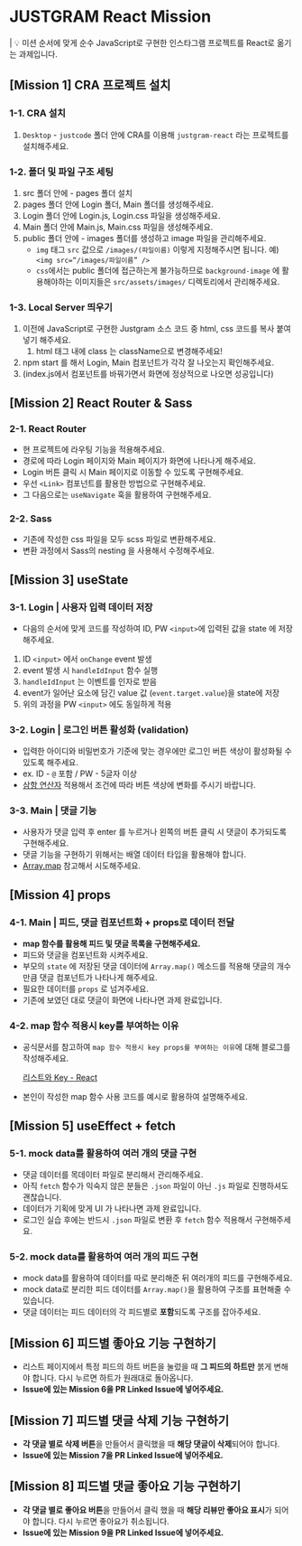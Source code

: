 
# JUSTGRAM React Mission
| 💡 미션 순서에 맞게 순수 JavaScript로 구현한 인스타그램 프로젝트를 React로 옮기는 과제입니다.



## [Mission 1] CRA 프로젝트 설치

### 1-1. CRA 설치

1. `Desktop` - `justcode` 폴더 안에 CRA를 이용해 `justgram-react` 라는 프로젝트를 설치해주세요. 

### 1-2. 폴더 및 파일 구조 세팅

1. src 폴더 안에 - pages 폴더 설치
2. pages 폴더 안에 Login 폴더, Main 폴더를 생성해주세요.
3. Login 폴더 안에 Login.js, Login.css 파일을 생성해주세요.
4. Main 폴더 안에 Main.js, Main.css 파일을 생성해주세요.
5. public 폴더 안에 - images 폴더를 생성하고 image 파일을 관리해주세요. 
    - `img` 태그 `src` 값으로 `/images/(파일이름)` 이렇게 지정해주시면 됩니다.
    예)`<img src=“/images/파일이름” />`
    - `css`에서는 public 폴더에 접근하는게 불가능하므로 `background-image` 에 활용해야하는 이미지들은 `src/assets/images/` 디렉토리에서 관리해주세요.

### 1-3. Local Server 띄우기

1. 이전에 JavaScript로 구현한 Justgram 소스 코드 중 html, css 코드를 복사 붙여넣기 해주세요.
    1. html 태그 내에 class 는 className으로 변경해주세요!
2. npm start 를 해서 Login, Main 컴포넌트가 각각 잘 나오는지 확인해주세요.
3. (index.js에서 컴포넌트를 바꿔가면서 화면에 정상적으로 나오면 성공입니다)

## [Mission 2] React Router & Sass

### 2-1. React Router

- 현 프로젝트에 라우팅 기능을 적용해주세요.
- 경로에 따라 Login 페이지와 Main 페이지가 화면에 나타나게 해주세요.
- Login 버튼 클릭 시 Main 페이지로 이동할 수 있도록 구현해주세요.
- 우선 `<Link>` 컴포넌트를 활용한 방법으로 구현해주세요.
- 그 다음으로는 `useNavigate` 훅을 활용하여 구현해주세요.

### 2-2. Sass

- 기존에 작성한 css 파일을 모두 scss 파일로 변환해주세요.
- 변환 과정에서 Sass의 nesting 을 사용해서 수정해주세요.

## [Mission 3] useState
### 3-1. Login | 사용자 입력 데이터 저장

- 다음의 순서에 맞게 코드를 작성하여 ID, PW `<input>`에 입력된 값을 state 에 저장해주세요.
1. ID `<input>` 에서 `onChange` event 발생
2. event 발생 시 `handleIdInput` 함수 실행
3. `handleIdInput` 는 이벤트를 인자로 받음
4. event가 일어난 요소에 담긴 value 값 (`event.target.value`)을 state에 저장
5. 위의 과정을 PW `<input>` 에도 동일하게 적용

### 3-2. Login | 로그인 버튼 활성화 (validation)

- 입력한 아이디와 비밀번호가 기준에 맞는 경우에만 로그인 버튼 색상이 활성화될 수 있도록 해주세요.
- ex. ID - `@` 포함 / PW - 5글자 이상
- [삼항 연산자](https://developer.mozilla.org/ko/docs/Web/JavaScript/Reference/Operators/Conditional_Operator) 적용해서 조건에 따라 버튼 색상에 변화를 주시기 바랍니다.

### 3-3. Main | 댓글 기능

- 사용자가 댓글 입력 후 enter 를 누르거나 왼쪽의 버튼 클릭 시 댓글이 추가되도록 구현해주세요.
- 댓글 기능을 구현하기 위해서는 배열 데이터 타입을 활용해야 합니다.
- [Array.map](https://developer.mozilla.org/ko/docs/Web/JavaScript/Reference/Global_Objects/Array/map) 참고해서 시도해주세요.

## [Mission 4] props
### 4-1. Main | 피드, 댓글 컴포넌트화 + props로 데이터 전달

- **map 함수를 활용해 피드 및 댓글 목록을 구현해주세요.**
- 피드와 댓글을 컴포넌트화 시켜주세요.
- 부모의 `state` 에 저장된 댓글 데이터에 `Array.map()` 메소드를 적용해 댓글의 개수만큼 댓글 컴포넌트가 나타나게 해주세요.
- 필요한 데이터를 `props` 로 넘겨주세요.
- 기존에 보였던 대로 댓글이 화면에 나타나면 과제 완료입니다.

### 4-2. map 함수 적용시 key를 부여하는 이유

- 공식문서를 참고하여 `map 함수 적용시 key props를 부여하는 이유`에 대해 블로그를 작성해주세요.
    
    [리스트와 Key - React](https://ko.reactjs.org/docs/lists-and-keys.html)
    
- 본인이 작성한 map 함수 사용 코드를 예시로 활용하여 설명해주세요.

## [Mission 5] useEffect + fetch
### 5-1. mock data를 활용하여 여러 개의 댓글 구현

- 댓글 데이터를 목데이터 파일로 분리해서 관리해주세요.
- 아직 `fetch` 함수가 익숙지 않은 분들은 `.json` 파일이 아닌 `.js` 파일로 진행하셔도 괜찮습니다.
- 데이터가 기획에 맞게 UI 가 나타나면 과제 완료입니다.
- 로그인 실습 후에는 반드시 `.json` 파일로 변환 후 `fetch` 함수 적용해서 구현해주세요.

### 5-2. mock data를 활용하여 여러 개의 피드 구현

- mock data를 활용하여 데이터를 따로 분리해준 뒤 여러개의 피드를 구현해주세요.
- mock data로 분리한 피드 데이터를 `Array.map()`을 활용하여 구조를 표현해줄 수 있습니다.
- 댓글 데이터는 피드 데이터의 각 피드별로 **포함**되도록 구조를 잡아주세요.

## [Mission 6] 피드별 좋아요 기능 구현하기
- 리스트 페이지에서 특정 피드의 하트 버튼을 눌렀을 때 **그 피드의 하트만** 붉게 변해야 합니다. 다시 누르면 하트가 원래대로 돌아옵니다.
- **Issue에 있는 Mission 6을 PR Linked Issue에 넣어주세요.**

## [Mission 7] 피드별 댓글 삭제 기능 구현하기
- **각 댓글 별로 삭제 버튼**을 만들어서 클릭했을 때 **해당 댓글이 삭제**되어야 합니다.
- **Issue에 있는 Mission 7을 PR Linked Issue에 넣어주세요.**

## [Mission 8] 피드별 댓글 좋아요 기능 구현하기
- **각 댓글 별로 좋아요 버튼**을 만들어서 클릭 했을 때 **해당 리뷰만 좋아요 표시**가 되어야 합니다. 다시 누르면 좋아요가 취소됩니다.
- **Issue에 있는 Mission 9을 PR Linked Issue에 넣어주세요.**

